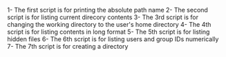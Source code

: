 1- The first script is for printing the absolute path name
2- The second script is for listing current direcory contents
3- The 3rd script is for changing the working directory to the user's home directory
4- The 4th script is for listing contents in long format
5- The 5th script is for listing hidden files
6- The 6th script is for listing users and group IDs numerically
7- The 7th script is for creating a directory